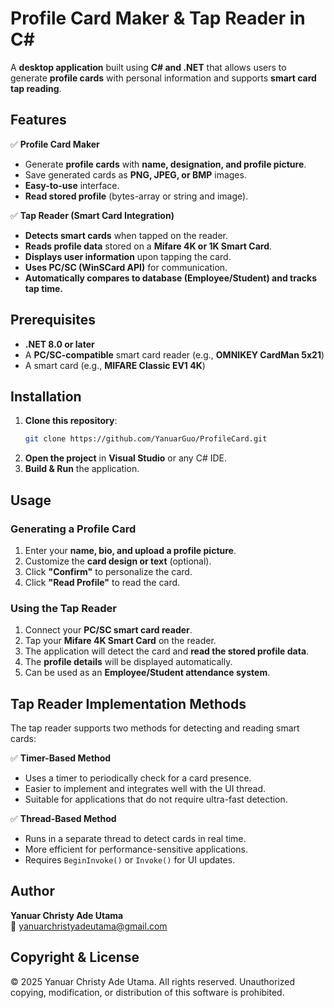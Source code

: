 # Profile Card Maker & Tap Reader in C#

A **desktop application** built using **C# and .NET** that allows users to generate **profile cards** with personal information and supports **smart card tap reading**.

## Features

✅ **Profile Card Maker**  
- Generate **profile cards** with **name, designation, and profile picture**.  
- Save generated cards as **PNG, JPEG, or BMP** images.  
- **Easy-to-use** interface.
- **Read stored profile** (bytes-array or string and image).

✅ **Tap Reader (Smart Card Integration)**  
- **Detects smart cards** when tapped on the reader.  
- **Reads profile data** stored on a **Mifare 4K or 1K Smart Card**.  
- **Displays user information** upon tapping the card.  
- **Uses PC/SC (WinSCard API)** for communication.
- **Automatically compares to database (Employee/Student) and tracks tap time.**

## Prerequisites
- **.NET 8.0 or later**  
- A **PC/SC-compatible** smart card reader (e.g., **OMNIKEY CardMan 5x21**)
- A smart card (e.g., **MIFARE Classic EV1 4K**)

## Installation
1. **Clone this repository**:  
   ```sh
   git clone https://github.com/YanuarGuo/ProfileCard.git
   ```
2. **Open the project** in **Visual Studio** or any C# IDE.  
3. **Build & Run** the application.  

## Usage

### Generating a Profile Card
1. Enter your **name, bio, and upload a profile picture**.  
2. Customize the **card design or text** (optional).  
3. Click **"Confirm"** to personalize the card.  
4. Click **"Read Profile"** to read the card.  

### Using the Tap Reader
1. Connect your **PC/SC smart card reader**.  
2. Tap your **Mifare 4K Smart Card** on the reader.  
3. The application will detect the card and **read the stored profile data**.  
4. The **profile details** will be displayed automatically.  
5. Can be used as an **Employee/Student attendance system**.

## Tap Reader Implementation Methods

The tap reader supports two methods for detecting and reading smart cards:

✅ **Timer-Based Method**  
- Uses a timer to periodically check for a card presence.  
- Easier to implement and integrates well with the UI thread.  
- Suitable for applications that do not require ultra-fast detection.  

✅ **Thread-Based Method**  
- Runs in a separate thread to detect cards in real time.  
- More efficient for performance-sensitive applications.  
- Requires `BeginInvoke()` or `Invoke()` for UI updates.  

## Author
**Yanuar Christy Ade Utama**  
📧 yanuarchristyadeutama@gmail.com

## Copyright & License
© 2025 Yanuar Christy Ade Utama. All rights reserved. Unauthorized copying, modification, or distribution of this software is prohibited.

